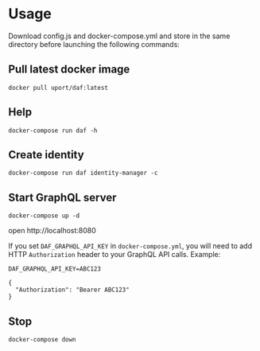 # Usage

Download config.js and docker-compose.yml and store in the same directory before launching the following commands:

## Pull latest docker image

```
docker pull uport/daf:latest
```

## Help

```
docker-compose run daf -h
```

## Create identity

```
docker-compose run daf identity-manager -c
```


## Start GraphQL server

```
docker-compose up -d
```

open http://localhost:8080

If you set `DAF_GRAPHQL_API_KEY` in `docker-compose.yml`, you will need to add HTTP `Authorization` header to your GraphQL API calls.
Example:

```
DAF_GRAPHQL_API_KEY=ABC123
```

```
{
  "Authorization": "Bearer ABC123"
}
```



## Stop

```
docker-compose down
```